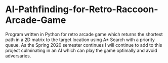 # AI-Pathfinding-for-Retro-Raccoon-Arcade-Game

Program written in Python for retro arcade game which returns the shortest path in a 2D
matrix to the target location using A* Search with a priority queue. As the Spring 2020 semester continues I will continue to add to this project culminating in an AI which can play the game optimally and avoid adversaries. 
